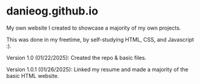 # danieog.github.io

My own website I created to showcase a majority of my own projects. 

This was done in my freetime, by self-studying HTML, CSS, and Javascript :).

Version 1.0 (01/22/2025): Created the repo & basic files. 

Version 1.0.1 (01/26/2025): Linked my resume and made a majority of the basic HTML website.
